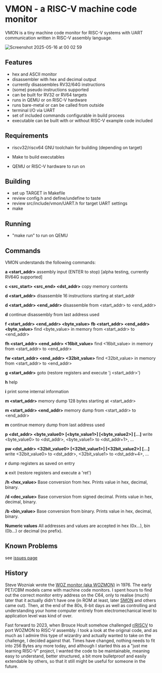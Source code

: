 # VMON - a RISC-V machine code monitor

VMON is a tiny machine code monitor for RISC-V systems with UART
communication written in RISC-V assembly language.

![Screenshot 2025-05-16 at 00 02 59](https://github.com/user-attachments/assets/d5b9390c-b760-4423-af9e-ff9bced5b0a2)



## Features

- hex and ASCII monitor
- disassembler with hex and decimal output
- currently disassembles RV32/64G instructions
- (some) pseudo instructions supported
- can be built for RV32 or RV64 targets
- runs in QEMU or on RISC-V hardware
- runs bare-metal or can be called from outside
- terminal I/O via UART
- set of included commands configurable in build process
- executable can be built with or without RISC-V example code included

## Requirements

- riscv32/riscv64 GNU toolchain for building (depending on target)

- Make to build executables
- QEMU or RISC-V hardware to run on

## Building

- set up TARGET in Makefile
- review config.h and define/undefine to taste
- review src/include/vmon/UART.h for target UART settings
- make

## Running

- "make run" to run on QEMU

## Commands

VMON understands the following commands:  

**a <start_addr>**
assembly input (ENTER to stop) [alpha testing, currently RV64G supported]

**c <src_start> <src_end> <dst_addr>**
copy memory contents

**d <start_addr>**
disassemble 16 instructions starting at start_addr

**d <start_addr> <end_addr>**
disassemble from <start_addr> to <end_addr>

**d**
continue disassembly from last address used

**f <start_addr> <end_addr> <byte_value>**
**fb <start_addr> <end_addr> <byte_value>** 
find <byte_value> in memory from <start_addr> to <end_addr>

**fh <start_addr> <end_addr> <16bit_value>**
find <16bit_value> in memory from <start_addr> to <end_addr>

**fw <start_addr> <end_addr> <32bit_value>**
find <32bit_value> in memory from <start_addr> to <end_addr>

**g <start_addr>**
goto (restore registers and execute 'j <start_addr>')

**h**
help

**i**
print some internal information

**m <start_addr>**
memory dump 128 bytes starting at <start_addr>

**m <start_addr> <end_addr>**
memory dump from <start_addr> to <end_addr>

**m**
continue memory dump from last address used

**p <dst_addr> <byte_value0> [<byte_value1>] [<byte_value2>] [...]**
write <byte_value0> to <dst_addr>, <byte_value1> to <dst_addr+1>, ...

**pw <dst_addr> <32bit_value0> [<32bit_value1>] [<32bit_value2>] [...]**
write <32bit_value0> to <dst_addr>, <32bit_value1> to <dst_addr+4>, ...

**r**
dump registers as saved on entry

**x**
exit (restore registers and execute a 'ret')

**/h <hex_value>**
Base conversion from hex. Prints value in hex, decimal, binary.

**/d <dec_value>**
Base conversion from signed decimal. Prints value in hex, decimal, binary.

**/b <bin_value>**
Base conversion from binary. Prints value in hex, decimal, binary.

**Numeric values**
All addresses and values are accepted in hex (0x...), bin (0b...) or decimal (no prefix).


## Known Problems

see [issues page](https://github.com/krakenlake/vmon/issues)

## History

Steve Wozniak wrote the
[WOZ monitor (aka WOZMON)](https://github.com/jefftranter/6502/blob/master/asm/wozmon/wozmon.s)
in 1976. The early PET/CBM models came with machine code monitors. I spent hours
to find out the correct monitor entry address on the C64, only to realise (much)
later that it actually didn't have one (in ROM at least, later
[SMON](https://www.c64-wiki.com/wiki/SMON) and others came out). Then, at the end of
the 80s, 8-bit days as well as controlling and understanding your home
computer entirely from electromechanical level to application level was
kind of over.

Fast forward to 2023, when Brouce Hoult somehow challenged
[r/RISCV](https://www.reddit.com/r/RISCV/comments/1446c0i/comment/jnft8wa/)
to port WOZMON to RISC-V assembly. I took a look at the original code, and
as much as I admire this type of wizardry and actually wanted to take on the
challenge, I decided against that. Times have changed, nothing needs to fit
into 256 Bytes any more today, and although I started this as a
"just me learning RISC-V" project, I wanted the code to be maintainable,
meaning easy to understand, better structured, a bit more bulletproof and
easily extendable by others, so that it still might be useful for someone
in the future.

